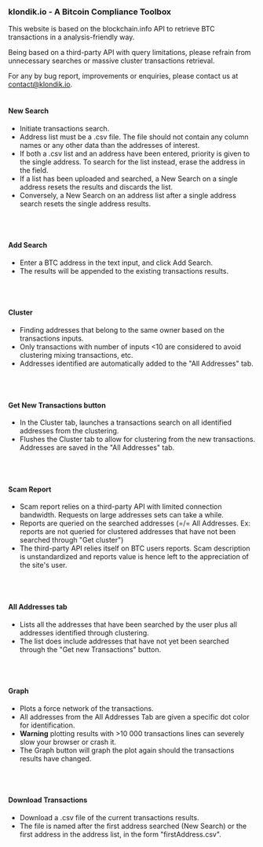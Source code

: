 
### **klondik.io - A Bitcoin Compliance Toolbox**

This website is based on the blockchain.info API to retrieve BTC transactions in a analysis-friendly way.

Being based on a third-party API with query limitations, please refrain from unnecessary searches or massive cluster transactions retrieval.

For any by bug report, improvements or enquiries, please contact us at <contact@klondik.io>.
<br>
<br>

#### **New Search**
* Initiate transactions search.
* Address list must be a .csv file. The file should not contain any column names or any other data than the addresses of interest.
* If both a .csv list and an address have been entered, priority is given to the single address. To search for the list instead, erase the address in the field.
* If a list has been uploaded and searched, a New Search on a single address resets the results and discards the list.
* Conversely, a New Search on an address list after a single address search resets the single address results.
<br>
<br>

#### **Add Search**
* Enter a BTC address in the text input, and click Add Search.
* The results will be appended to the existing transactions results.
<br>
<br>

#### **Cluster**
* Finding addresses that belong to the same owner based on the transactions inputs.
* Only transactions with number of inputs <10 are considered to avoid clustering mixing transactions, etc.
* Addresses identified are automatically added to the "All Addresses" tab.
<br>
<br>

#### **Get New Transactions button**
* In the Cluster tab, launches a transactions search on all identified addresses from the clustering.
* Flushes the Cluster tab to allow for clustering from the new transactions. Addresses are saved in the "All Addresses" tab.
<br>
<br>

#### **Scam Report**
* Scam report relies on a third-party API with limited connection bandwidth. Requests on large addresses sets can take a while.
* Reports are queried on the searched addresses (=/= All Addresses. Ex: reports are not queried for clustered addresses that have not been searched through "Get cluster")
* The third-party API relies itself on BTC users reports. Scam description is unstandardized and reports value is hence left to the appreciation of the site's user.
<br>
<br>

#### **All Addresses tab**
* Lists all the addresses that have been searched by the user plus all addresses identified through clustering.
* The list does include addresses that have not yet been searched through the "Get new Transactions" button.
<br>
<br>

#### **Graph**
* Plots a force network of the transactions.
* All addresses from the All Addresses Tab are given a specific dot color for identification.
* **Warning** plotting results with >10 000 transactions lines can severely slow your browser or crash it.
* The Graph button will graph the plot again should the transactions results have changed.
<br>
<br>

#### **Download Transactions**
* Download a .csv file of the current transactions results.
* The file is named after the first address searched (New Search) or the first address in the address list, in the form "firstAddress.csv".
<br>
<br>
<br>
<br>
